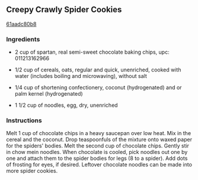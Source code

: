 ## Creepy Crawly Spider Cookies

[61aadc80b8](https://recipeland.com/recipe/v/creepy-crawly-spider-cookies-42425)

### Ingredients

 - 2 cup of spartan, real semi-sweet chocolate baking chips, upc: 011213162966

 - 1/2 cup of cereals, oats, regular and quick, unenriched, cooked with water (includes boiling and microwaving), without salt

 - 1/4 cup of shortening confectionery, coconut (hydrogenated) and or palm kernel (hydrogenated)

 - 1 1/2 cup of noodles, egg, dry, unenriched

### Instructions

Melt 1 cup of chocolate chips in a heavy saucepan over low heat. Mix in the cereal and the coconut. Drop teaspoonfuls of the mixture onto waxed paper for the spiders' bodies. Melt the second cup of chocolate chips. Gently stir in chow mein noodles. When chocolate is cooled, pick noodles out one by one and attach them to the spider bodies for legs (8 to a spider). Add dots of frosting for eyes, if desired. Leftover chocolate noodles can be made into more spider cookies.